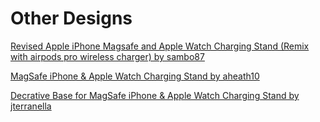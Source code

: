 # Other Designs

[Revised Apple iPhone Magsafe and Apple Watch Charging Stand (Remix with airpods pro wireless charger) by sambo87](https://www.thingiverse.com/thing:4667077)

[MagSafe iPhone & Apple Watch Charging Stand by aheath10](https://www.thingiverse.com/thing:4634722)

[Decrative Base for MagSafe iPhone & Apple Watch Charging Stand by jterranella](https://www.thingiverse.com/thing:4647318)